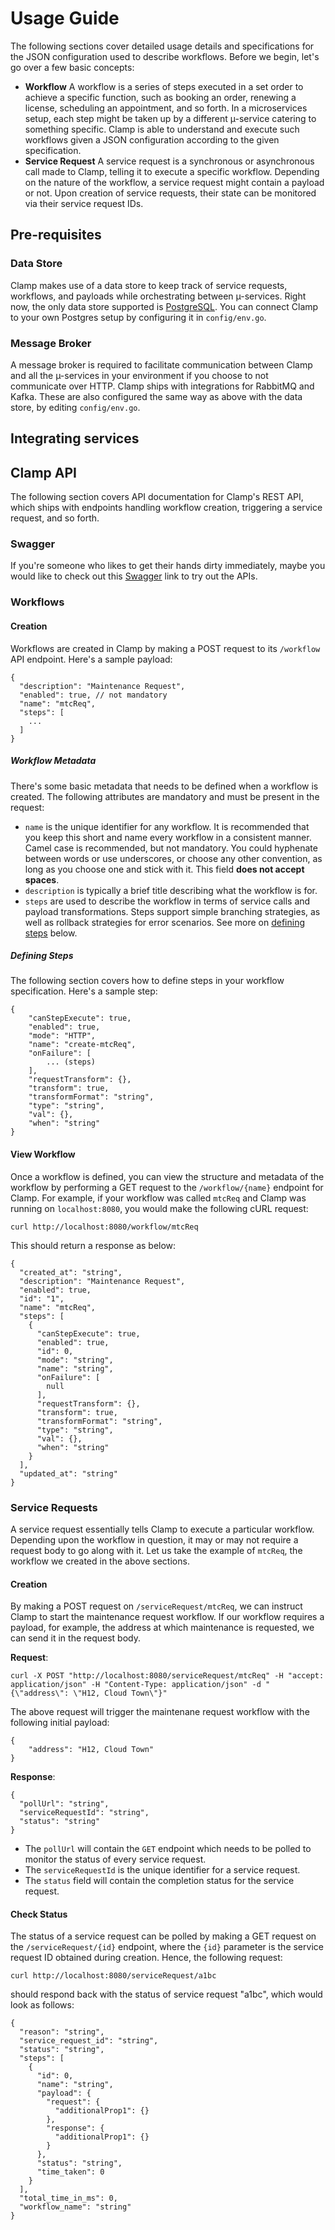 # Usage Guide
The following sections cover detailed usage details and specifications for the JSON configuration used to describe workflows. Before we begin, let's go over a few basic concepts:
- **Workflow** A workflow is a series of steps executed in a set order to achieve a specific function, such as booking an order, renewing a license, scheduling an appointment, and so forth. In a microservices setup, each step might be taken up by a different µ-service catering to something specific. Clamp is able to understand and execute such workflows given a JSON configuration according to the given specification.
- **Service Request** A service request is a synchronous or asynchronous call made to Clamp, telling it to execute a specific workflow. Depending on the nature of the workflow, a service request might contain a payload or not. Upon creation of service requests, their state can be monitored via their service request IDs.

## Pre-requisites
### Data Store
Clamp makes use of a data store to keep track of service requests, workflows, and payloads while orchestrating between µ-services. Right now, the only data store supported is [PostgreSQL](https://www.postgresql.org/). You can connect Clamp to your own Postgres setup by configuring it in `config/env.go`.
### Message Broker
A message broker is required to facilitate communication between Clamp and all the µ-services in your environment if you choose to not communicate over HTTP. Clamp ships with integrations for RabbitMQ and Kafka. These are also configured the same way as above with the data store, by editing `config/env.go`.
## Integrating services
## Clamp API
The following section covers API documentation for Clamp's REST API, which ships with endpoints handling workflow creation, triggering a service request, and so forth.
### Swagger
If you're someone who likes to get their hands dirty immediately, maybe you would like to check out this [Swagger](http://34.222.166.218:8080/swagger/index.html) link to try out the APIs.
### Workflows
#### Creation
Workflows are created in Clamp by making a POST request to its `/workflow` API endpoint. Here's a sample payload:
```
{
  "description": "Maintenance Request",
  "enabled": true, // not mandatory
  "name": "mtcReq",
  "steps": [
    ...
  ]
}
```
##### Workflow Metadata
There's some basic metadata that needs to be defined when a workflow is created. The following attributes are mandatory and must be present in the request:
- `name` is the unique identifier for any workflow. It is recommended that you keep this short and name every workflow in a consistent manner. Camel case is recommended, but not mandatory. You could hyphenate between words or use underscores, or choose any other convention, as long as you choose one and stick with it. This field **does not accept spaces**.
- `description` is typically a brief title describing what the workflow is for.
- `steps` are used to describe the workflow in terms of service calls and payload transformations. Steps support simple branching strategies, as well as rollback strategies for error scenarios. See more on [defining steps](#defining-steps) below.

##### Defining Steps
The following section covers how to define steps in your workflow specification. Here's a sample step:
```
{
    "canStepExecute": true,
    "enabled": true,
    "mode": "HTTP",
    "name": "create-mtcReq",
    "onFailure": [
        ... (steps)
    ],
    "requestTransform": {},
    "transform": true,
    "transformFormat": "string",
    "type": "string",
    "val": {},
    "when": "string"
}
```

#### View Workflow
Once a workflow is defined, you can view the structure and metadata of the workflow by performing a GET request to the `/workflow/{name}` endpoint for Clamp. For example, if your workflow was called `mtcReq` and Clamp was running on `localhost:8080`, you would make the following cURL request:
```
curl http://localhost:8080/workflow/mtcReq
```
This should return a response as below:
```
{
  "created_at": "string",
  "description": "Maintenance Request",
  "enabled": true,
  "id": "1",
  "name": "mtcReq",
  "steps": [
    {
      "canStepExecute": true,
      "enabled": true,
      "id": 0,
      "mode": "string",
      "name": "string",
      "onFailure": [
        null
      ],
      "requestTransform": {},
      "transform": true,
      "transformFormat": "string",
      "type": "string",
      "val": {},
      "when": "string"
    }
  ],
  "updated_at": "string"
}
```
### Service Requests
A service request essentially tells Clamp to execute a particular workflow. Depending upon the workflow in question, it may or may not require a request body to go along with it. Let us take the example of `mtcReq`, the workflow we created in the above sections. 
#### Creation
By making a POST request on `/serviceRequest/mtcReq`, we can instruct Clamp to start the maintenance request workflow. If our workflow requires a payload, for example, the address at which maintenance is requested, we can send it in the request body.

**Request**:
```
curl -X POST "http://localhost:8080/serviceRequest/mtcReq" -H "accept: application/json" -H "Content-Type: application/json" -d "{\"address\": \"H12, Cloud Town\"}"
```
The above request will trigger the maintenane request workflow with the following initial payload:
```
{
    "address": "H12, Cloud Town"
}
```

**Response**:
```
{
  "pollUrl": "string",
  "serviceRequestId": "string",
  "status": "string"
}
```
- The `pollUrl` will contain the `GET` endpoint which needs to be polled to monitor the status of every service request.
- The `serviceRequestId` is the unique identifier for a service request.
- The `status` field will contain the completion status for the service request.

#### Check Status
The status of a service request can be polled by making a GET request on the `/serviceRequest/{id}` endpoint, where the `{id}` parameter is the service request ID obtained during creation. Hence, the following request:
```
curl http://localhost:8080/serviceRequest/a1bc
```
should respond back with the status of service request "a1bc", which would look as follows:
```
{
  "reason": "string",
  "service_request_id": "string",
  "status": "string",
  "steps": [
    {
      "id": 0,
      "name": "string",
      "payload": {
        "request": {
          "additionalProp1": {}
        },
        "response": {
          "additionalProp1": {}
        }
      },
      "status": "string",
      "time_taken": 0
    }
  ],
  "total_time_in_ms": 0,
  "workflow_name": "string"
}
```
